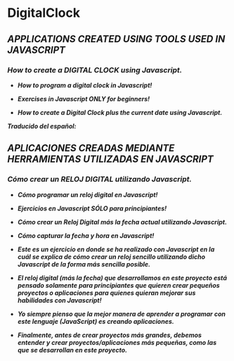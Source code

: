 # DigitalClock

## **_APPLICATIONS CREATED USING TOOLS USED IN JAVASCRIPT_**

### **_How to create a DIGITAL CLOCK using Javascript._**

- **_How to program a digital clock in Javascript!_**
 
- **_Exercises in Javascript ONLY for beginners!_**

- **_How to create a Digital Clock plus the current date using Javascript._**

**_Traducido del español:_**

## **_APLICACIONES CREADAS MEDIANTE HERRAMIENTAS UTILIZADAS EN JAVASCRIPT_**

### **_Cómo crear un RELOJ DIGITAL utilizando Javascript._**

- **_Cómo programar un reloj digital en Javascript!_**
  
- **_Ejercicios en Javascript SÓLO para principiantes!_**
  
- **_Cómo crear un Reloj Digital más la fecha actual utilizando Javascript._**
  
- **_Cómo capturar la fecha y hora en Javascript!_**
  
- **_Este es un ejercicio en donde se ha realizado con Javascript en la cuál se explica de cómo crear un reloj sencillo utilizando dicho Javascript de la forma más sencilla posible._**
  
- **_El reloj digital (más la fecha) que desarrollamos en este proyecto está pensado solamente para principiantes que quieren crear pequeños proyectos o aplicaciones para quienes quieran mejorar sus habilidades con Javascript!_**
  
- **_Yo siempre pienso que la mejor manera de aprender a programar con este lenguaje (JavaScript) es creando aplicaciones._**
  
- **_Finalmente, antes de crear proyectos más grandes, debemos entender y crear proyectos/aplicaciones más pequeñas, como las que se desarrollan en este proyecto._**

